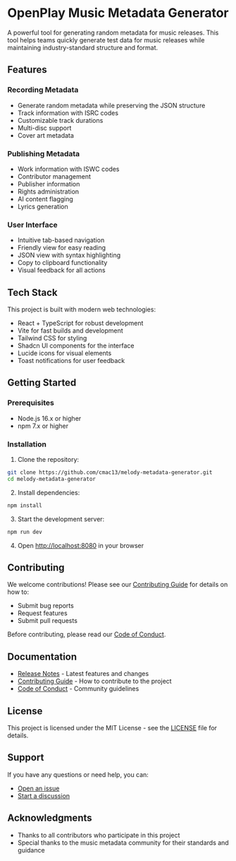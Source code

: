 # OpenPlay Music Metadata Generator

A powerful tool for generating random metadata for music releases. This tool helps teams quickly generate test data for music releases while maintaining industry-standard structure and format.

## Features

### Recording Metadata
- Generate random metadata while preserving the JSON structure
- Track information with ISRC codes
- Customizable track durations
- Multi-disc support
- Cover art metadata

### Publishing Metadata
- Work information with ISWC codes
- Contributor management
- Publisher information
- Rights administration
- AI content flagging
- Lyrics generation

### User Interface
- Intuitive tab-based navigation
- Friendly view for easy reading
- JSON view with syntax highlighting
- Copy to clipboard functionality
- Visual feedback for all actions

## Tech Stack

This project is built with modern web technologies:
- React + TypeScript for robust development
- Vite for fast builds and development
- Tailwind CSS for styling
- Shadcn UI components for the interface
- Lucide icons for visual elements
- Toast notifications for user feedback

## Getting Started

### Prerequisites
- Node.js 16.x or higher
- npm 7.x or higher

### Installation

1. Clone the repository:
```bash
git clone https://github.com/cmac13/melody-metadata-generator.git
cd melody-metadata-generator
```

2. Install dependencies:
```bash
npm install
```

3. Start the development server:
```bash
npm run dev
```

4. Open [http://localhost:8080](http://localhost:8080) in your browser

## Contributing

We welcome contributions! Please see our [Contributing Guide](CONTRIBUTING.md) for details on how to:
- Submit bug reports
- Request features
- Submit pull requests

Before contributing, please read our [Code of Conduct](CODE_OF_CONDUCT.md).

## Documentation

- [Release Notes](RELEASE_NOTES.md) - Latest features and changes
- [Contributing Guide](CONTRIBUTING.md) - How to contribute to the project
- [Code of Conduct](CODE_OF_CONDUCT.md) - Community guidelines

## License

This project is licensed under the MIT License - see the [LICENSE](LICENSE) file for details.

## Support

If you have any questions or need help, you can:
- [Open an issue](https://github.com/cmac13/melody-metadata-generator/issues)
- [Start a discussion](https://github.com/cmac13/melody-metadata-generator/discussions)

## Acknowledgments

- Thanks to all contributors who participate in this project
- Special thanks to the music metadata community for their standards and guidance